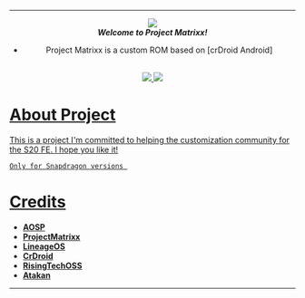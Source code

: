 -----------------------------------------------------------------------------
<div align="center">
<img src="https://i.postimg.cc/LhFYdz13/Banner-Logo-Header.png"> 
<br>
<strong><i>Welcome to Project Matrixx!</i></strong>

  - Project Matrixx is a custom ROM based on [crDroid Android]

  
<br>
</a>
<a href="https://xdaforums.com/m/neroki.12679945/">
<img src="https://img.shields.io/badge/XDA-Thread-cyan?style=for-the-badge">
</a>
<a href="https://t.me/nerokireleases">
<img src="https://img.shields.io/badge/Telegram-Group-blue?style=for-the-badge">
</div>

About Project
===============

This is a project I'm committed to helping the customization community for the S20 FE. I hope you like it! 
```
Only for Snapdragon versions 
```
Credits
=======
 * [**AOSP**](https://android.googlesource.com)
 * [**ProjectMatrixx**](https://github.com/ProjectMatrixx)
 * [**LineageOS**](https://github.com/LineageOS)
 * [**CrDroid**](https://github.com/crdroidandroid)
 * [**RisingTechOSS**](https://github.com/RisingTechOSS)
 * [**Atakan**](https://github.com/ata-kaner)
-----------------------------------------------------------------------------

